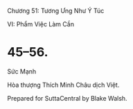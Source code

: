  

Chương 51: Tương Ưng Như Ý Túc

VI: Phẩm Việc Làm Cần

# 45–56.

Sức Mạnh

Hòa thượng Thích Minh Châu dịch Việt.

Prepared for SuttaCentral by Blake Walsh.